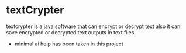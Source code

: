 # textCrypter
textcrypter is a java software that can encrypt or decrypt text
also it can save encrypted or decrypted text outputs in text files


* minimal  ai help has been taken in this project 
